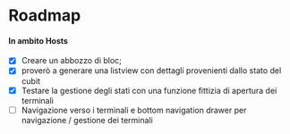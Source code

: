 # Roadmap



#### In ambito Hosts

* [X] Creare un abbozzo di bloc;
* [X] proverò a generare una listview con dettagli provenienti dallo stato del cubit
* [X] Testare la gestione degli stati con una funzione fittizia di apertura dei terminali
* [ ] Navigazione verso i terminali e bottom navigation drawer per navigazione / gestione dei terminali
